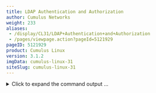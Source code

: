 ```yaml
---
title: LDAP Authentication and Authorization
author: Cumulus Networks
weight: 233
aliases:
 - /display/CL31/LDAP+Authentication+and+Authorization
 - /pages/viewpage.action?pageId=5121929
pageID: 5121929
product: Cumulus Linux
version: 3.1.2
imgData: cumulus-linux-31
siteSlug: cumulus-linux-31
---
```

<details>

Cumulus Linux uses Pluggable Authentication Modules (PAM) and Name
Service Switch (NSS) for user authentication.

NSS specifies the order of information sources used to resolve names for
each service. Using this with authentication and authorization, it
provides the order and location used for user lookup and group mapping
on the system. PAM handles the interaction between the user and the
system, providing login handling, session setup, authentication of users
and authorization of a user actions.

NSS enables PAM to use LDAP for providing user authentication, group
mapping and information for other services on the system.

## Configuring LDAP Authentication</span>

There are 3 common ways of configuring LDAP authentication on Linux:

  - libnss-ldap

  - libnss-ldapd

  - libnss-sss

This chapter covers using `libnss-ldapd` only. From internal testing,
this library worked best with Cumulus Linux and was the easiest to
configure, automate and troubleshoot.

## Installing libnss-ldapd</span>

{{%notice note%}}

The `libnss-ldapd` and `ldap-utils` packages are not available in the
Cumulus Networks repository. You must install them from the Debian
repository. You need to configure the switch to reference the Debian
repository. To do so, edit the `/etc/apt/sources.list` file and adding
the following line:

    deb http://ftp.us.debian.org/debian/ jessie main

If *nested group support* is required, `libnss-ldapd` must be version
0.9 or higher. For Cumulus Linux 3.x, you should add the
[jessie-backports](http://backports.debian.org/Instructions) repo
instead of the Jessie repo:

    deb http://ftp.us.debian.org/debian/ jessie-backports main

Then run `apt-get update` to sync with the Debian repo.

{{%/notice%}}

Once you reference the Debian repository, install `libnss-ldapd`,
`libpam-ldapd` and `ldap-utils`. Run:

    cumulus@switch:~$ sudo apt-get install libnss-ldapd libpam-ldapd ldap-utils

This brings up an interactive prompt asking questions about the LDAP
URI, search base distinguished name (DN) and services that should have
LDAP lookups enabled. This creates a very basic LDAP configuration,
using anonymous bind, and initiating the search for a user under the
base DN specified.

{{%notice note%}}

Alternatively, these parameters can be pre-seeded using the
`debconf-utils`. To use this method, run `apt-get install debconf-utils`
and create the pre-seeded parameters using `debconf-set-selections` with
the appropriate answers. Run `debconf-show <pkg>` to check the settings.
Here is an [example of how to preseed answers to the installer questions
using `debconf-set-selections`](attachments_5121928_1_kb_debconf.txt) .

{{%/notice%}}

Once the install is complete, the *name service LDAP caching daemon*
(`nslcd`) will be running. This is the service that handles all of the
LDAP protocol interactions, and caches the information returned from the
LDAP server. In `/etc/nsswitch.conf`, ` ldap  `has been appended and is
the secondary information source for *passwd*, *group* and *shadow*. The
local files (`/etc/passwd`, `/etc/groups` and `/etc/shadow`) are used
first, as specified by the `compat` source.

    passwd: compat ldap
    group: compat ldap
    shadow: compat ldap

{{%notice warning%}}

You are strongly advised to keep `compat` as the first source in NSS for
*passwd*, *group* and *shadow*. This prevents you from getting locked
out of the system.

{{%/notice%}}

## Configuring nslcd.conf</span>

You need to update the main configuration file (`/etc/nslcd.conf`) after
installation to accommodate the expected LDAP server settings. The
[nslcd.conf man page](http://linux.die.net/man/5/nslcd.conf) details all
the available configuration options. Some of the more important options
are related to security and how the queries are handled.

### Connection</span>

The LDAP client starts a session by connecting to the LDAP server, by
default, on TCP and UDP port 389, or on port 636 for LDAPS. Depending on
the configuration, this connection may be unauthenticated (anonymous
bind); otherwise, the client must provide a bind user and password. The
variables used to define the connection to the LDAP server are the URI
and bind credentials.

The URI is mandatory, and specifies the LDAP server location using the
FQDN or IP address. It also designates whether to use ldap:// for clear
text transport, or ldaps:// for SSL/TLS encrypted transport. Optionally,
an alternate port may also be specified in the URI. Typically, in
production environments, it is best to utilize the LDAPS protocol.
Otherwise all communications are clear text and not secure.

After the connection to the server is complete, the BIND operation
authenticates the session. The BIND credentials are optional, and if not
specified, an anonymous bind is assumed. This is typically not allowed
in most production environments. Configure authenticated (Simple) BIND
by specifying the user (*binddn*) and password (*bindpw*) in the
configuration. Another option is to use SASL (Simple Authentication and
Security Layer) BIND, which provides authentication services using other
mechanisms, like Kerberos. Contact your LDAP server administrator for
this information since it depends on the configuration of the LDAP
server and what credentials are created for the client device.

    # The location at which the LDAP server(s) should be reachable.
    uri ldaps://ldap.example.com
    # The DN to bind with for normal lookups.
    binddn cn=CLswitch,ou=infra,dc=example,dc=com
    bindpw CuMuLuS

### Search Function</span>

When an LDAP client requests information about a resource, it must
connect and bind to the server. Then it performs one or more resource
queries depending on what it is looking up. All search queries sent to
the LDAP server are created using the configured search *base*,
*filter*, and the desired entry (*uid=myuser*) being searched for. If
the LDAP directory is large, this search may take a significant amount
of time. It is a good idea to define a more specific search base for the
common *maps* (*passwd* and *group*).

    # The search base that will be used for all queries.
    base dc=example,dc=com
    # Mapped search bases to speed up common queries.
    base passwd ou=people,dc=example,dc=com
    base group ou=groups,dc=example,dc=com

### Search Filters</span>

It is also common to use search filters to specify criteria used when
searching for objects within the directory. This is used to limit the
search scope when authenticating users. The default filters applied are:

    filter passwd (objectClass=posixAccount)
    filter group (objectClass=posixGroup) 

### Attribute Mapping</span>

The *map* configuration allows for overriding the attributes pushed from
LDAP. To override an attribute for a given *map*\*, specify the
attribute name and the new value. One example of how this is useful is
ensuring the shell is *bash* and the home directory is `/home/cumulus`:

    map    passwd homeDirectory "/home/cumulus"
    map    passwd shell "/bin/bash"

{{%notice note%}}

\*In LDAP, the ***map*** refers to one of the supported maps specified
in the manpage for `nslcd.conf` (such as *passwd* or *group*).

{{%/notice%}}

### Example Configuration</span>

Here is an [example
configuration ](attachments_5121930_1_nslcd.conf)using Cumulus Linux.

## Troubleshooting</span>

### Using nslcd Debug Mode</span>

When setting up LDAP authentication for the first time, Cumulus Networks
recommends you turn off this service using `systemctl stop
nslcd.service` and run it in debug mode. Debug mode works whether you
are using LDAP over SSL (port 636) or an unencrypted LDAP connection
(port 389).

    cumulus@switch:~$ sudo systemctl stop nslcd.service
    cumulus@switch:~$ sudo nslcd -d

Once you enable debug mode, run the following command to test LDAP
queries:

    cumulus@switch:~$ sudo getent myuser

If LDAP is configured correctly, the following messages appear after you
run the `getent` command:

    nslcd: DEBUG: accept() failed (ignored): Resource temporarily unavailable
    nslcd: [8e1f29] DEBUG: connection from pid=11766 uid=0 gid=0
    nslcd: [8e1f29] <passwd(all)> DEBUG: myldap_search(base="dc=example,dc=com", filter="(objectClass=posixAccount)")
    nslcd: [8e1f29] <passwd(all)> DEBUG: ldap_result(): uid=myuser,ou=people,dc=example,dc=com
    nslcd: [8e1f29] <passwd(all)> DEBUG: ldap_result(): ... 152 more results
    nslcd: [8e1f29] <passwd(all)> DEBUG: ldap_result(): end of results (162 total)

In the output above, *\<passwd(all)\>* indicates that the entire
directory structure was queried.

A specific user can be queried using the command:

    cumulus@switch:~$ sudo getent passwd myuser

You can replace *myuser* with any username on the switch. The following
debug output indicates that user *myuser* exists:

    nslcd: DEBUG: add_uri(ldap://10.50.21.101)
    nslcd: version 0.8.10 starting
    nslcd: DEBUG: unlink() of /var/run/nslcd/socket failed (ignored): No such file or directory
    nslcd: DEBUG: setgroups(0,NULL) done
    nslcd: DEBUG: setgid(110) done
    nslcd: DEBUG: setuid(107) done
    nslcd: accepting connections
    nslcd: DEBUG: accept() failed (ignored): Resource temporarily unavailable
    nslcd: [8b4567] DEBUG: connection from pid=11369 uid=0 gid=0
    nslcd: [8b4567] <passwd="myuser"> DEBUG: myldap_search(base="dc=cumulusnetworks,dc=com", filter="(&(objectClass=posixAccount)(uid=myuser))")
    nslcd: [8b4567] <passwd="myuser"> DEBUG: ldap_initialize(ldap://<ip_address>)
    nslcd: [8b4567] <passwd="myuser"> DEBUG: ldap_set_rebind_proc()
    nslcd: [8b4567] <passwd="myuser"> DEBUG: ldap_set_option(LDAP_OPT_PROTOCOL_VERSION,3)
    nslcd: [8b4567] <passwd="myuser"> DEBUG: ldap_set_option(LDAP_OPT_DEREF,0)
    nslcd: [8b4567] <passwd="myuser"> DEBUG: ldap_set_option(LDAP_OPT_TIMELIMIT,0)
    nslcd: [8b4567] <passwd="myuser"> DEBUG: ldap_set_option(LDAP_OPT_TIMEOUT,0)
    nslcd: [8b4567] <passwd="myuser"> DEBUG: ldap_set_option(LDAP_OPT_NETWORK_TIMEOUT,0)
    nslcd: [8b4567] <passwd="myuser"> DEBUG: ldap_set_option(LDAP_OPT_REFERRALS,LDAP_OPT_ON)
    nslcd: [8b4567] <passwd="myuser"> DEBUG: ldap_set_option(LDAP_OPT_RESTART,LDAP_OPT_ON)
    nslcd: [8b4567] <passwd="myuser"> DEBUG: ldap_simple_bind_s(NULL,NULL) (uri="ldap://<ip_address>")
    nslcd: [8b4567] <passwd="myuser"> DEBUG: ldap_result(): end of results (0 total)

Notice how the `<passwd="myuser">` shows that the specific *myuser* user
was queried.

### Common Problems</span>

#### SSL/TLS</span>

  - The FQDN of the LDAP server URI does not match the FQDN in the
    CA-signed server certificate exactly.

  - `nslcd` cannot read the SSL certificate, and will report a
    "Permission denied" error in the debug during server connection
    negotiation. Check the permission on each directory in the path of
    the root SSL certificate. Ensure that it is readable by the `nslcd`
    user.

#### NSCD</span>

  - If the `nscd cache` daemon is also enabled and you make some changes
    to the user from LDAP, you may want to clear the cache using the
    commands:
    
        nscd --invalidate = passwd 
        nscd --invalidate = group

  - The `nscd` package works with `nslcd` to cache name entries returned
    from the LDAP server. This may cause authentication failures. To
    work around these issues:
    
    1.  Disable `nscd` by running:
        
            cumulus@switch:~$ sudo nscd -K
    
    2.  Restart the `nslcd` service:
        
            cumulus@switch:~$ sudo systemctl restart nslcd.service
    
    3.  Try the authentication again.

#### LDAP</span>

  - The search filter returns wrong results. Check for typos in the
    search filter. Use `ldapsearch` to test your filter.

  - Optionally, configure the basic LDAP connection and search
    parameters in `/etc/ldap/ldap.conf`.
    
        # ldapsearch -D 'cn=CLadmin' -w 'CuMuLuS' "(&(ObjectClass=inetOrgUser)(uid=myuser))"

  - When a local username also exists in the LDAP database, the order of
    the information sources in `/etc/nsswitch` can be updated to query
    LDAP before the local user database. This is generally not
    recommended. For example, the configuration below ensures that LDAP
    is queried before the local database.
    
        # /etc/nsswitch.conf
        passwd:         ldap compat

## Configuring LDAP Authorization</span>

Linux uses the *sudo* command to allow non-administrator users - like
the default *cumulus* user account - to perform privileged operations.
To control the users authorized to use sudo, the `/etc/sudoers` file and
files located in the `/etc/sudoers.d/` directory have a series of rules
defined. Typically, the rules are based on groups, but can also be
defined for specific users. Therefore, sudo rules can be added using the
group names from LDAP. For example, if a group of users were associated
with the group *netadmin*, a rule can be added to give those users sudo
privileges. Refer to the sudoers manual (`man sudoers`) for a complete
usage description. Here's an illustration of this in `/etc/sudoers`:

    # The basic structure of a user specification is "who where = (as_whom) what ".
    %sudo ALL=(ALL:ALL) ALL
    %netadmin ALL=(ALL:ALL) ALL

## Active Directory Configuration</span>

Active Directory (AD) is a fully featured LDAP-based NIS server created
by Microsoft. It offers unique features that classic OpenLDAP servers
lack. Therefore, it can be more complicated to configure on the client
and each version of AD is a little different in how it works with
Linux-based LDAP clients. Some more advanced configuration examples,
from testing LDAP clients on Cumulus Linux with Active Directory
(AD/LDAP), are available in our [knowledge
base](https://support.cumulusnetworks.com/hc/en-us/articles/204383797).

## LDAP Verification Tools</span>

Typically, password and group information is retrieved from LDAP and
cached by the LDAP client daemon. To test the LDAP interaction, these
command line tools can be used to trigger an LDAP query from the device.
This helps to create the best filters and verify the information sent
back from the LDAP server.

### Identifying a User with the id Command</span>

The `id` command performs a username lookup by following the lookup
information sources in NSS for the *passwd* service. This simply returns
the user ID, group ID and the group list retrieved from the information
source. In the following example, the user *cumulus* is locally defined
in `/etc/passwd`, and *myuser* is on LDAP. The NSS configuration has the
passwd map configured with the sources `compat ldap`:

    cumulus@switch:~$ id cumulus
    uid=1000(cumulus) gid=1000(cumulus) groups=1000(cumulus),4(adm),27(sudo)
    cumulus@switch:~$ id myuser 
    uid=1230(myuser) gid=3000(Development) groups=3000(Development),500(Employees),27(sudo)

### Using getent</span>

The `getent` command retrieves all records found via NSS for a given
map. It can also get a specific entry under that map. Tests can be done
with the passwd, group, shadow or any other map configured in
`/etc/nsswitch.conf`. The output from this command is formatted
according to the map requested. Thus, for the passwd service, the
structure of the output is the same as the entries in `/etc/passwd`. The
same can be said for the group map will output the same as `/etc/group`.
In this example, looking up a specific user in the passwd map, the user
*cumulus* is locally defined in `/etc/passwd`, and *myuser* is only in
LDAP.

    cumulus@switch:~$ getent passwd cumulus
    cumulus:x:1000:1000::/home/cumulus:/bin/bash
    cumulus@switch:~$ getent passwd myuser 
    myuser:x:1230:3000:My Test User:/home/myuser:/bin/bash

In the next example, looking up a specific group in the group service,
the group *cumulus* is locally defined in `/etc/groups`, and *netadmin*
is on LDAP.

    cumulus@switch:~$ getent group cumulus
    cumulus:x:1000:
    cumulus@switch:~$ getent group netadmin
    netadmin:*:502:larry,moe,curly,shemp

Running the command `getent passwd` or `getent group` without a specific
request, returns **all** local and LDAP entries for the *passwd* and
*group* maps, respectively.

### Using LDAP search</span>

The `ldapsearch` command performs LDAP operations directly on the LDAP
server. This does not interact with NSS. This command helps display what
the LDAP daemon process is receiving back from the server. The command
has many options. The simplest uses anonymous bind to the host and
specifies the search DN and what attribute to lookup.

    cumulus@switch:~$ ldapsearch -H ldap://ldap.example.com -b dc=example,dc=com -x uid=myuser

<summary>Click to expand the command output ... </summary>

    # extended LDIF
    #
    # LDAPv3
    # base <dc=example,dc=com> with scope subtree
    # filter: uid=myuser
    # requesting: ALL
    #
    # myuser, people, example.com
    dn: uid=myuser,ou=people,dc=example,dc=com
    cn: My User
    displayName: My User
    gecos: myuser
    gidNumber: 3000
    givenName: My
    homeDirectory: /home/myuser
    initials: MU
    loginShell: /bin/bash
    mail: myuser@example.com
    objectClass: inetOrgPerson
    objectClass: posixAccount
    objectClass: shadowAccount
    objectClass: top
    shadowExpire: -1
    shadowFlag: 0
    shadowMax: 999999
    shadowMin: 8
    shadowWarning: 7
    sn: User
    uid: myuser
    uidNumber: 1234
     
    # search result
    search: 2
    result: 0 Success
          
    # numResponses: 2
    # numEntries: 1

### LDAP Browsers</span>

There are some GUI LDAP clients that help to work with LDAP servers.
These are free tools to help graphically show the structure of the LDAP
database.

  - [Apache Directory Studio](http://directory.apache.org/studio/)

  - [LDAPManager](http://ldapmanager.sourceforge.net/)

## References</span>

  - [wiki.debian.org/LDAP/PAM](https://wiki.debian.org/LDAP/PAM)

  - [raw.githubusercontent.com/arthurdejong/nss-pam-ldapd/master/nslcd.conf](https://raw.githubusercontent.com/arthurdejong/nss-pam-ldapd/master/nslcd.conf)

  - [backports.debian.org/Instructions/](http://backports.debian.org/Instructions/)

<article id="html-search-results" class="ht-content" style="display: none;">

</article>

<footer id="ht-footer">

</footer>

</details>
